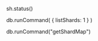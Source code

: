 sh.status()

<!-- works only against admin databases ?? -->
db.runCommand(
    { listShards: 1 }
)

db.runCommand("getShardMap")


